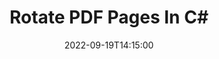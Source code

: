 ---
############################# Static ############################
layout: "auto-gen-merger"
date: 2022-09-19T14:15:00
draft: false
otherformats: xps tex epub

############################# Head ############################
head_title: "Rotate PDF Pages in C# – Rotate at 90, 180, 270 Angle"
head_description: "Rotate specific or all document pages of a PDF file at 90, 180, 270 rotation angle using documents merger API."

############################# Header ############################
title: "Rotate PDF Pages In C#"
description: "Rotate PDF Pages with a few lines of .NET code."
bg_image: "https://cms.admin.containerize.com/templates/aspose/App_Themes/V3/images/bg/header1.png"
bg_overlay: false
button:
    enable: true
    icon: "fas fa-arrow-down"
    label: "Download Free Trial"
    link: "https://downloads.groupdocs.com/merger/net"

############################# SubMenu ############################
submenu:
    enable: true

    left:
        img_alt: "GroupDocs.Merger for .NET"
        image: "https://cms.admin.containerize.com/templates/groupdocs/images/product-logos/90x90-noborder/groupdocs-merger-net.png"
        product: "GroupDocs.Merger"
        platform: ".NET"

    middle:
        button:

            # button loop
            - link: "https://apireference.groupdocs.com/merger/net"
              text: "API Reference"

            # button loop
            - link: "https://github.com/groupdocs-merger"
              text: "Code Examples"

            # button loop
            - link: "https://products.groupdocs.app/merger/family"
              text: "Live Demos"

            # button loop
            - link: "https://purchase.groupdocs.com/pricing/merger/net"
              text: "Pricing"

    right:
        link_download: "https://downloads.groupdocs.com/merger"
        link_learn: "https://docs.groupdocs.com/merger/net"
        link_buy: "https://purchase.groupdocs.com"

############################# About ############################
about:
    enable: true
    title: "About GroupDocs.Merger for .NET API"
    content: |
        [GroupDocs.Merger for .NET](/merger/net/) offers a simple solution to safely merge & split between a wide range of document formats including PDF, Microsoft Office (Word, Excel, PowerPoint, OneNote), OpenDocument, HTML, images and many others within .NET applications. By adding just a few lines of the code, perform several document operations such as move, remove, rotate, swap, extract or change the orientation of pages within the documents. The documents merging API also supports previewing document pages as an image to analyse the document structure, formatting and content on the page.
        
        GroupDocs.Merger API is a right choice for corporate solutions which needs file page rotation features. These APIs are well supported on all major operating systems and platforms including .NET Framework, .NET Standard, .NET Core, Mono.

############################# Steps ############################
steps:
    enable: true
    title_left: "Rotate PDF File Pages in .NET"
    content_left: |
        [GroupDocs.Merger for .NET](/merger/net/) makes it easy for C# developers to rotate some specific or all pages within a PDF file at 90, 180 or 270 rotation angle by implementing a few easy steps.
        
        * Initialize **RotateOptions** with desired rotation angle and page numbers.
        * Create new instance of **Merger** and pass source document path as a constructor parameter.
        * Call **RotatePages** and pass **RotateOptions** object.
        * Call **Save** and specify the file path to save the resultant document.

    title_right: "System Requirements"
    content_right: |
        GroupDocs.Merger for .NET APIs are supported on all major platforms and operating systems. Before executing the code below, please make sure that you have the following prerequisites installed on your system.

        * Operating Systems: Microsoft Windows, Linux, MacOS
        * Development Environments: Visual Studio, Xamarin, MonoDevelop
        * Frameworks: .NET Framework, .NET Standard, .NET Core, Mono
        * Download the latest version of GroupDocs.Merger for .NET from [NuGet](https://www.nuget.org/packages/groupdocs.merger)
         
    code: |
     {{% merger/additional-styles %}}
     {{< merger/code-merger title="How to rotate PDF file pages using C# example code">}}

        ```csharp    
        // Rotate PDF file pages using GroupDocs.Merger API
        // Initialize RotateOptions class to specify rotation angle and page numbers to rotate
        RotateOptions rotateOptions = new RotateOptions(RotateMode.Rotate180, new int[] { 2, 3 });

        // Instantiate Merger with input PDF document
        using (Merger merger = new Merger("input.pdf"))
          {
            // Call RotatePages method and pass RotateOptions object to it
            merger.RotatePages(rotateOptions);
    
            // Call Save method and pass desired file path to save the output document
            merger.Save("output.pdf");
          }
        ```
     {{< /merger/code-merger >}}

############################# Demos ############################
demos:
    enable: true
    title: "Live Demos - Rotate PDF File Pages Online"
    content: |
       Rotate PDF file pages right now by visiting [GroupDocs.Merger Live Demos](https://products.groupdocs.app/splitter/rotate-pages/pdf) website.
       The live demo has the following benefits.
        
############################# About Formats ############################
about_formats:
    enable: true

############################# More Formats ############################
more_formats:
    enable: true
    title: "Rotate Pages of Other Document Formats"
    content: |
        .NET documents merger & split API for file formats and images. Rotate some of the popular file formats as stated below.

############################# Back to top ###############################
back_to_top:
    enable: true
---